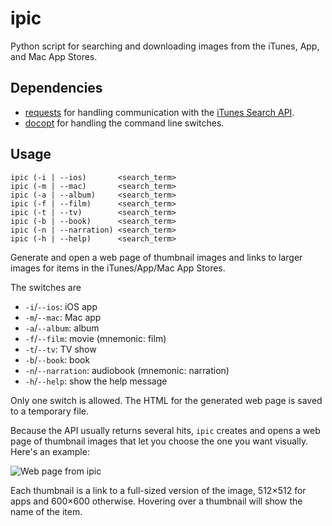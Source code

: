 # ipic #

Python script for searching and downloading images from the iTunes, App, and Mac App Stores.

## Dependencies ##

* [requests][1] for handling communication with the [iTunes Search API][2].
* [docopt][3] for handling the command line switches.

## Usage ##

```text
ipic (-i | --ios)       <search_term>
ipic (-m | --mac)       <search_term>
ipic (-a | --album)     <search_term>
ipic (-f | --film)      <search_term>
ipic (-t | --tv)        <search_term>
ipic (-b | --book)      <search_term>
ipic (-n | --narration) <search_term>
ipic (-h | --help)      <search_term>
```

Generate and open a web page of thumbnail images and links to larger images
for items in the iTunes/App/Mac App Stores.

The switches are

* `-i`/`--ios`: iOS app
* `-m`/`--mac`: Mac app
* `-a`/`--album`: album
* `-f`/`--film`: movie (mnemonic: film)
* `-t`/`--tv`: TV show
* `-b`/`--book`: book
* `-n`/`--narration`: audiobook (mnemonic: narration)
* `-h`/`--help`: show the help message

Only one switch is allowed. The HTML for the generated web page is saved to a temporary file.

Because the API usually returns several hits, `ipic` creates and opens a web page of thumbnail images that let you choose the one you want visually. Here's an example:

<img class="ss" src="http://leancrew.com/all-this/images2016/20160302-Web%20page%20from%20ipic.png" alt="Web page from ipic" title="Web page from ipic" />

Each thumbnail is a link to a full-sized version of the image, 512×512 for apps and 600×600 otherwise. Hovering over a thumbnail will show the name of the item.


[1]: https://github.com/kennethreitz/requests
[2]: https://affiliate.itunes.apple.com/resources/documentation/itunes-store-web-service-search-api/
[3]: http://docopt.org/
